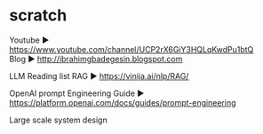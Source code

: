 # scratch
Youtube ► https://www.youtube.com/channel/UCP2rX6GiY3HQLqKwdPu1btQ     
Blog ► http://ibrahimgbadegesin.blogspot.com      

LLM Reading list
RAG ► https://vinija.ai/nlp/RAG/

OpenAI prompt Engineering Guide ► https://platform.openai.com/docs/guides/prompt-engineering

Large scale system design
